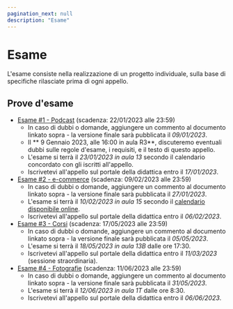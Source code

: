 ```yaml
---
pagination_next: null
description: "Esame"
---
```


# Esame

L'esame consiste nella realizzazione di un progetto individuale, sulla base di specifiche rilasciate prima di ogni appello.

## Prove d'esame


- [Esame #1 - Podcast](https://docs.google.com/document/d/1k_Us0-WvIoXMM4_OwdXtwRpaLrGiArbyzj06wXu7blY/edit?usp=sharing) (scadenza: 22/01/2023 alle 23:59)
  -   In caso di dubbi o domande, aggiungere un commento al documento linkato sopra - la versione finale sarà pubblicata il *09/01/2023*.
  -   Il ** 9 Gennaio 2023, alle 16:00 in aula R3**, discuteremo eventuali dubbi sulle regole d'esame, i requisiti, e il testo di questo appello.
  -   L'esame si terrà il *23/01/2023 in aula 13* secondo il calendario concordato con gli iscritti all'appello.
  -   Iscrivetevi all'appello sul portale della didattica entro il *17/01/2023*.
- [Esame #2 - e-commerce](https://docs.google.com/document/d/1Ton8A9e0_RdhbmQ8AJ5cpI--FiClVErryBZZC-pP8Dw) (scadenza: 09/02/2023 alle 23:59)
  -   In caso di dubbi o domande, aggiungere un commento al documento linkato sopra - la versione finale sarà pubblicata il *27/01/2023*.
  -   L'esame si terrà il *10/02/2023 in aula 15* secondo il [calendario disponibile online](https://docs.google.com/spreadsheets/d/1LOBR-xh0MvYDZ_D6X-saozaHhQEEYM4sPw7O9fCAcJ4).
  -   Iscrivetevi all'appello sul portale della didattica entro il *06/02/2023*.
- [Esame #3 - Corsi](https://docs.google.com/document/d/1RmAbIJqO2fScBX3Bgm56TAdutt4ro7rTMRDXtxZnxjg) (scadenza: 17/05/2023 alle 23:59)
  - In caso di dubbi o domande, aggiungere un commento al documento linkato sopra - la versione finale sarà pubblicata il *05/05/2023*.
  - L'esame si terrà il *18/05/2023 in aula 13B* dalle ore 17:30.
  - Iscrivetevi all'appello sul portale della didattica entro il *11/03/2023* (sessione straordinaria).
- [Esame #4 - Fotografie](https://docs.google.com/document/d/1SO0Jj_gkDSRwuaJRkxuik0q5cNTMTX5gXSbyrHnkv_k) (scadenza: 11/06/2023 alle 23:59)
  - In caso di dubbi o domande, aggiungere un commento al documento linkato sopra - la versione finale sarà pubblicata il *31/05/2023*.
  - L'esame si terrà il *12/06/2023 in aula 1T* dalle ore 8:30.
  - Iscrivetevi all'appello sul portale della didattica entro il *06/06/2023*.

